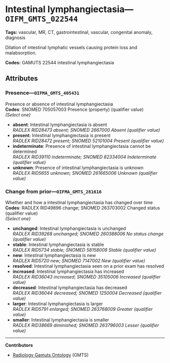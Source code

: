 # Intestinal lymphangiectasia—`OIFM_GMTS_022544`

**Tags:** vascular, MR, CT, gastrointestinal, vascular, congenital anomaly, diagnosis

Dilation of intestinal lymphatic vessels causing protein loss and malabsorption.

**Codes:** GAMUTS 22544 intestinal lymphangiectasia

## Attributes

### Presence—`OIFMA_GMTS_405431`

Presence or absence of intestinal lymphangiectasia  
**Codes**: SNOMED 705057003 Presence (property) (qualifier value)  
*(Select one)*

- **absent**: Intestinal lymphangiectasia is absent  
_RADLEX RID28473 absent; SNOMED 2667000 Absent (qualifier value)_
- **present**: Intestinal lymphangiectasia is present  
_RADLEX RID28472 present; SNOMED 52101004 Present (qualifier value)_
- **indeterminate**: Presence of intestinal lymphangiectasia cannot be determined  
_RADLEX RID39110 indeterminate; SNOMED 82334004 Indeterminate (qualifier value)_
- **unknown**: Presence of intestinal lymphangiectasia is unknown  
_RADLEX RID5655 unknown; SNOMED 261665006 Unknown (qualifier value)_

### Change from prior—`OIFMA_GMTS_281616`

Whether and how a intestinal lymphangiectasia has changed over time  
**Codes**: RADLEX RID49896 change; SNOMED 263703002 Changed status (qualifier value)  
*(Select one)*

- **unchanged**: Intestinal lymphangiectasia is unchanged  
_RADLEX RID39268 unchanged; SNOMED 260388006 No status change (qualifier value)_
- **stable**: Intestinal lymphangiectasia is stable  
_RADLEX RID5734 stable; SNOMED 58158008 Stable (qualifier value)_
- **new**: Intestinal lymphangiectasia is new  
_RADLEX RID5720 new; SNOMED 7147002 New (qualifier value)_
- **resolved**: Intestinal lymphangiectasia seen on a prior exam has resolved  
- **increased**: Intestinal lymphangiectasia has increased  
_RADLEX RID36043 increased; SNOMED 35105006 Increased (qualifier value)_
- **decreased**: Intestinal lymphangiectasia has decreased  
_RADLEX RID36044 decreased; SNOMED 1250004 Decreased (qualifier value)_
- **larger**: Intestinal lymphangiectasia is larger  
_RADLEX RID5791 enlarged; SNOMED 263768009 Greater (qualifier value)_
- **smaller**: Intestinal lymphangiectasia is smaller  
_RADLEX RID38669 diminished; SNOMED 263796003 Lesser (qualifier value)_

---

**Contributors**

- [Radiology Gamuts Ontology](https://gamuts.net/) (GMTS)